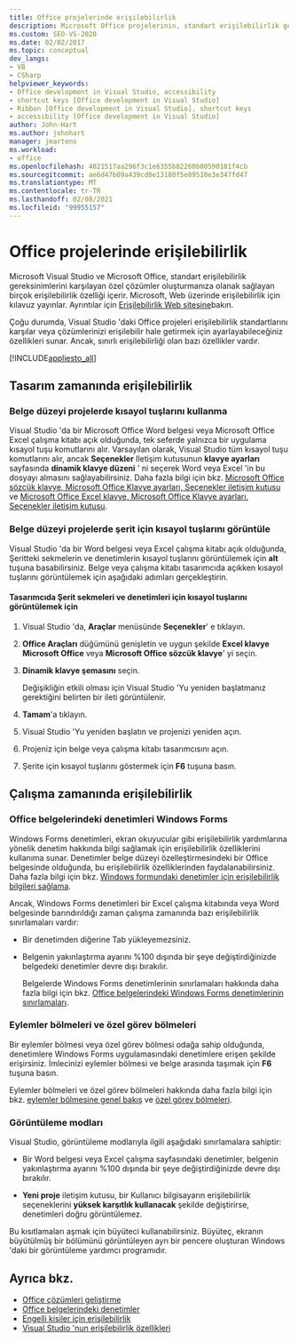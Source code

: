 ```yaml
---
title: Office projelerinde erişilebilirlik
description: Microsoft Office projelerinin, standart erişilebilirlik gereksinimlerini karşılayan özel çözümler oluşturmanıza olanak sağlayan birçok erişilebilirlik özelliği nasıl ekleneceğini öğrenin.
ms.custom: SEO-VS-2020
ms.date: 02/02/2017
ms.topic: conceptual
dev_langs:
- VB
- CSharp
helpviewer_keywords:
- Office development in Visual Studio, accessibility
- shortcut keys [Office development in Visual Studio]
- Ribbon [Office development in Visual Studio], shortcut keys
- accessibility [Office development in Visual Studio]
author: John-Hart
ms.author: johnhart
manager: jmartens
ms.workload:
- office
ms.openlocfilehash: 4021517aa296f3c1e6355b82260b00590181f4cb
ms.sourcegitcommit: ae6d47b09a439cd0e13180f5e89510e3e347fd47
ms.translationtype: MT
ms.contentlocale: tr-TR
ms.lasthandoff: 02/08/2021
ms.locfileid: "99955157"
---
```

# <a name="accessibility-in-office-projects"></a>Office projelerinde erişilebilirlik

Microsoft Visual Studio ve Microsoft Office, standart erişilebilirlik gereksinimlerini karşılayan özel çözümler oluşturmanıza olanak sağlayan birçok erişilebilirlik özelliği içerir. Microsoft, Web üzerinde erişilebilirlik için kılavuz yayınlar. Ayrıntılar için [Erişilebilirlik Web sitesine](https://www.microsoft.com/accessibility/)bakın.

Çoğu durumda, Visual Studio 'daki Office projeleri erişilebilirlik standartlarını karşılar veya çözümlerinizi erişilebilir hale getirmek için ayarlayabileceğiniz özellikleri sunar. Ancak, sınırlı erişilebilirliği olan bazı özellikler vardır.

[!INCLUDE[appliesto_all](../vsto/includes/appliesto-all-md.md)]

## <a name="accessibility-at-design-time"></a>Tasarım zamanında erişilebilirlik

### <a name="use-shortcut-keys-in-document-level-projects"></a>Belge düzeyi projelerde kısayol tuşlarını kullanma
 Visual Studio 'da bir Microsoft Office Word belgesi veya Microsoft Office Excel çalışma kitabı açık olduğunda, tek seferde yalnızca bir uygulama kısayol tuşu komutlarını alır. Varsayılan olarak, Visual Studio tüm kısayol tuşu komutlarını alır, ancak **Seçenekler** Iletişim kutusunun **klavye ayarları** sayfasında **dinamik klavye düzeni** ' ni seçerek Word veya Excel 'in bu dosyayı almasını sağlayabilirsiniz. Daha fazla bilgi için bkz. [Microsoft Office sözcük klavye, Microsoft Office Klavye ayarları, Seçenekler iletişim kutusu](../vsto/microsoft-office-word-keyboard-microsoft-office-keyboard-settings-options-dialog-box.md) ve [Microsoft Office Excel klavye, Microsoft Office Klavye ayarları, Seçenekler iletişim kutusu](../vsto/microsoft-office-excel-keyboard-microsoft-office-keyboard-settings-options-dialog-box.md).

### <a name="display-shortcut-keys-for-the-ribbon-in-document-level-projects"></a>Belge düzeyi projelerde şerit için kısayol tuşlarını görüntüle
 Visual Studio 'da bir Word belgesi veya Excel çalışma kitabı açık olduğunda, Şeritteki sekmelerin ve denetimlerin kısayol tuşlarını görüntülemek için **alt** tuşuna basabilirsiniz. Belge veya çalışma kitabı tasarımcıda açıkken kısayol tuşlarını görüntülemek için aşağıdaki adımları gerçekleştirin.

#### <a name="to-view-shortcut-keys-for-ribbon-tabs-and-controls-in-the-designer"></a>Tasarımcıda Şerit sekmeleri ve denetimleri için kısayol tuşlarını görüntülemek için

1. Visual Studio 'da, **Araçlar** menüsünde **Seçenekler**' e tıklayın.

2. **Office Araçları** düğümünü genişletin ve uygun şekilde **Excel klavye Microsoft Office** veya **Microsoft Office sözcük klavye**' yi seçin.

3. **Dinamik klavye şemasını** seçin.

     Değişikliğin etkili olması için Visual Studio 'Yu yeniden başlatmanız gerektiğini belirten bir ileti görüntülenir.

4. **Tamam**'a tıklayın.

5. Visual Studio 'Yu yeniden başlatın ve projenizi yeniden açın.

6. Projeniz için belge veya çalışma kitabı tasarımcısını açın.

7. Şerite için kısayol tuşlarını göstermek için **F6** tuşuna basın.

## <a name="accessibility-at-run-time"></a>Çalışma zamanında erişilebilirlik

### <a name="windows-forms-controls-on-office-documents"></a>Office belgelerindeki denetimleri Windows Forms
 Windows Forms denetimleri, ekran okuyucular gibi erişilebilirlik yardımlarına yönelik denetim hakkında bilgi sağlamak için erişilebilirlik özelliklerini kullanıma sunar. Denetimler belge düzeyi özelleştirmesindeki bir Office belgesinde olduğunda, bu erişilebilirlik özelliklerinden faydalanabilirsiniz. Daha fazla bilgi için bkz. [Windows formundaki denetimler için erişilebilirlik bilgileri sağlama](/dotnet/framework/winforms/controls/providing-accessibility-information-for-controls-on-a-windows-form).

 Ancak, Windows Forms denetimleri bir Excel çalışma kitabında veya Word belgesinde barındırıldığı zaman çalışma zamanında bazı erişilebilirlik sınırlamaları vardır:

- Bir denetimden diğerine Tab yükleyemezsiniz.

- Belgenin yakınlaştırma ayarını %100 dışında bir şeye değiştirdiğinizde belgedeki denetimler devre dışı bırakılır.

  Belgelerde Windows Forms denetimlerinin sınırlamaları hakkında daha fazla bilgi için bkz. [Office belgelerindeki Windows Forms denetimlerinin sınırlamaları](../vsto/limitations-of-windows-forms-controls-on-office-documents.md).

### <a name="actions-panes-and-custom-task-panes"></a>Eylemler bölmeleri ve özel görev bölmeleri
 Bir eylemler bölmesi veya özel görev bölmesi odağa sahip olduğunda, denetimlere Windows Forms uygulamasındaki denetimlere erişen şekilde erişirsiniz. İmlecinizi eylemler bölmesi ve belge arasında taşımak için **F6** tuşuna basın.

 Eylemler bölmeleri ve özel görev bölmeleri hakkında daha fazla bilgi için bkz. [eylemler bölmesine genel bakış](../vsto/actions-pane-overview.md) ve [özel görev bölmeleri](../vsto/custom-task-panes.md).

### <a name="display-modes"></a>Görüntüleme modları

Visual Studio, görüntüleme modlarıyla ilgili aşağıdaki sınırlamalara sahiptir:

- Bir Word belgesi veya Excel çalışma sayfasındaki denetimler, belgenin yakınlaştırma ayarını %100 dışında bir şeye değiştirdiğinizde devre dışı bırakılır.

- **Yeni proje** iletişim kutusu, bir Kullanıcı bilgisayarın erişilebilirlik seçeneklerini **yüksek karşıtlık kullanacak** şekilde değiştirirse, denetimleri doğru görüntülemez.

Bu kısıtlamaları aşmak için büyüteci kullanabilirsiniz. Büyüteç, ekranın büyütülmüş bir bölümünü görüntüleyen ayrı bir pencere oluşturan Windows 'daki bir görüntüleme yardımcı programıdır.

## <a name="see-also"></a>Ayrıca bkz.

- [Office çözümleri geliştirme](../vsto/developing-office-solutions.md)
- [Office belgelerindeki denetimler](../vsto/controls-on-office-documents.md)
- [Engelli kişiler için erişilebilirlik](../ide/reference/accessibility-features-of-visual-studio.md)
- [Visual Studio 'nun erişilebilirlik özellikleri](../ide/reference/accessibility-features-of-visual-studio.md)